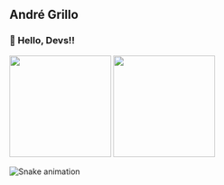 ## André Grillo
### 👋 Hello, Devs!! 

<div>
  <img height="180em" src="https://github-readme-stats.vercel.app/api?username=andrellgrillo&show_icons=true&theme=dracula&include_all_commits=true&count_private=true"/>
  <img height="180em" src="https://github-readme-stats.vercel.app/api/top-langs/?username=andrellgrillo&&layout=compact&langs_count=16&theme=dracula"/>
</div>

   ![Snake animation](https://github.com/andrellgrillo/andrellgrillo/blob/output/github-contribution-grid-snake.svg)

<!--
**andrellgrillo/andrellgrillo** is a ✨ _special_ ✨ repository because its `README.md` (this file) appears on your GitHub profile.

Here are some ideas to get you started:

- 🔭 I’m currently working on ...
- 🌱 I’m currently learning ...
- 👯 I’m looking to collaborate on ...
- 🤔 I’m looking for help with ...
- 💬 Ask me about ...
- 📫 How to reach me: ...
- 😄 Pronouns: ...
- ⚡ Fun fact: ...
-->
